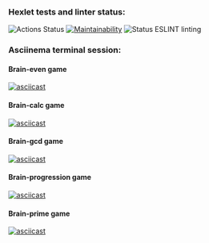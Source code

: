 ### Hexlet tests and linter status:
![Actions Status](https://github.com/korolmaria/frontend-project-lvl1/workflows/hexlet-check/badge.svg)
[![Maintainability](https://api.codeclimate.com/v1/badges/a99a88d28ad37a79dbf6/maintainability)](https://codeclimate.com/github/korolmaria/frontend-project-lvl1/maintainability) ![Status ESLINT linting](https://github.com/korolmaria/frontend-project-lvl1/workflows/EslintStatus/badge.svg)

### Asciinema terminal session:
#### Brain-even game
[![asciicast](https://asciinema.org/a/UlONvNcfG1xRFfKmOhOnoADus.svg)](https://asciinema.org/a/UlONvNcfG1xRFfKmOhOnoADus)
#### Brain-calc game
[![asciicast](https://asciinema.org/a/FDpFVvO26BVALYnnXorLeeS77.svg)](https://asciinema.org/a/FDpFVvO26BVALYnnXorLeeS77)
#### Brain-gcd game
[![asciicast](https://asciinema.org/a/c7CjB8bNqaqZkP71P6A4cybVM.svg)](https://asciinema.org/a/c7CjB8bNqaqZkP71P6A4cybVM)
#### Brain-progression game
[![asciicast](https://asciinema.org/a/2LsGgBcLMvqMR65Id2oA7PArF.svg)](https://asciinema.org/a/2LsGgBcLMvqMR65Id2oA7PArF)
#### Brain-prime game
[![asciicast](https://asciinema.org/a/ehAxORiBgc5oUZpPzTlUHdUev.svg)](https://asciinema.org/a/ehAxORiBgc5oUZpPzTlUHdUev)
